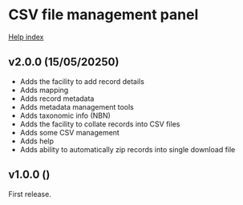 # CSV file management panel

[Help index](/help.html?page=index)

## v2.0.0 (15/05/20250)
- Adds the facility to add record details
- Adds mapping
- Adds record metadata
- Adds metadata management tools
- Adds taxonomic info (NBN)
- Adds the facility to collate records into CSV files
- Adds some CSV management
- Adds help
- Adds ability to automatically zip records into single download file

## v1.0.0 ()
First release.